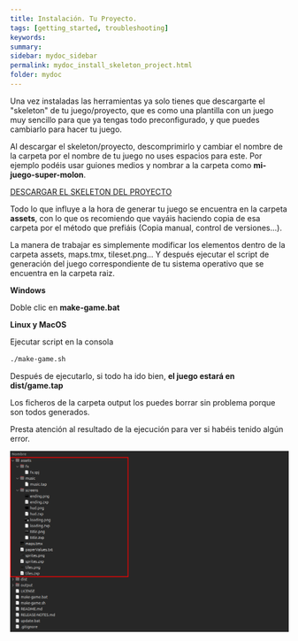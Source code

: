 ```yaml
---
title: Instalación. Tu Proyecto.
tags: [getting_started, troubleshooting]
keywords:
summary: 
sidebar: mydoc_sidebar
permalink: mydoc_install_skeleton_project.html
folder: mydoc
---
```


Una vez instaladas las herramientas ya solo tienes que descargarte el "skeleton" de tu juego/proyecto, que es como una plantilla con un juego muy sencillo para que ya tengas todo preconfigurado, y que puedes cambiarlo para hacer tu juego.

Al descargar el skeleton/proyecto, descomprimirlo y cambiar el nombre de la carpeta por el nombre de tu juego no uses espacios para este. Por ejemplo podéis usar guiones medios y nombrar a la carpeta como **mi-juego-super-molon**.

[DESCARGAR EL SKELETON DEL PROYECTO](https://github.com/rtorralba/zx-game-maker-skeleton/archive/refs/heads/main.zip)

Todo lo que influye a la hora de generar tu juego se encuentra en la carpeta **assets**, con lo que os recomiendo que vayáis haciendo copia de esa carpeta por el método que prefiáis (Copia manual, control de versiones...).

La manera de trabajar es simplemente modificar los elementos dentro de la carpeta assets, maps.tmx, tileset.png... Y después ejecutar el script de generación del juego correspondiente de tu sistema operativo que se encuentra en la carpeta raiz.

**Windows**

Doble clic en **make-game.bat**

**Linux y MacOS**

Ejecutar script en la consola 

```bash
./make-game.sh
```

Después de ejecutarlo, si todo ha ido bien, **el juego estará en dist/game.tap**

Los ficheros de la carpeta output los puedes borrar sin problema porque son todos generados.

Presta atención al resultado de la ejecución para ver si habéis tenido algún error.

![](images/project_tree.png)